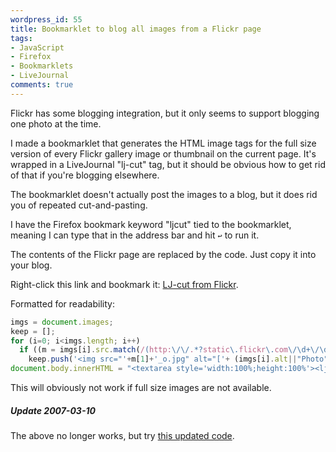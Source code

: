```yaml
---
wordpress_id: 55
title: Bookmarklet to blog all images from a Flickr page
tags:
- JavaScript
- Firefox
- Bookmarklets
- LiveJournal
comments: true
---
```

Flickr has some blogging integration, but it only seems to support blogging one photo at the time.

I made a bookmarklet that generates the HTML image tags for the full size version of every Flickr gallery image or thumbnail on the current page. It's wrapped in a LiveJournal "lj-cut" tag, but it should be obvious how to get rid of that if you're blogging elsewhere.

The bookmarklet doesn't actually post the images to a blog, but it does rid you of repeated cut-and-pasting.

<!--more-->

I have the Firefox bookmark keyword "ljcut" tied to the bookmarklet, meaning I can type that in the address bar and hit <code>&#x21A9;</code> to run it.

The contents of the Flickr page are replaced by the code. Just copy it into your blog.

Right-click this link and bookmark it: <a href="javascript: imgs = document.images; keep = []; for (i=0; i&lt;imgs.length; i++) if ((m = imgs[i].src.match(/(http:\/\/.*?static\.flickr\.com\/\d+\/\d+_[a-z\d]+)(_[a-z])?\.jpg/)) &amp;&amp; !imgs[i].className.match(/\b(setThumb|nextprev_thumb)\b/) &amp;&amp; imgs[i].id!=&quot;primary_photo_img&quot;) keep.push(&apos;&lt;img src=&quot;&apos;+m[1]+&apos;_o.jpg&quot; alt=&quot;[&apos;+ (imgs[i].alt||&quot;Photo&quot;) +&apos;]&quot; /&gt;&apos;); document.body.innerHTML = &quot;&lt;textarea style=&apos;width:100%;height:100%&apos;&gt;&lt;lj-cut text=\&quot;The photos.\&quot;&gt;\n\n&quot;+keep.join(&quot;\n\n&quot;)+&quot;\n\n&lt;/lj-cut&gt;&lt;/textarea&gt;&quot;;">LJ-cut from Flickr</a>.

Formatted for readability:

``` javascript
imgs = document.images;
keep = [];
for (i=0; i<imgs.length; i++)
  if ((m = imgs[i].src.match(/(http:\/\/.*?static\.flickr\.com\/\d+\/\d+_[a-z\d]+)(_[a-z])?\.jpg/)) && !imgs[i].className.match(/\b(setThumb|nextprev_thumb)\b/) && imgs[i].id!="primary_photo_img")
    keep.push('<img src="'+m[1]+'_o.jpg" alt="['+ (imgs[i].alt||"Photo") +']" />');
document.body.innerHTML = "<textarea style='width:100%;height:100%'><lj-cut text=\"The photos.\">\n\n" + keep.join("\n\n") + "\n\n</lj-cut></textarea>";
```

This will obviously not work if full size images are not available.

<div class="updated">
<h5>Update 2007-03-10</h5>
<p>The above no longer works, but try <a href="http://henrik.nyh.se/2007/03/improved-bookmark-to-batch-link-flickr-images/">this updated code</a>.</p>
</div>
